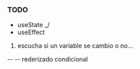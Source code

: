 ###    TODO
- useState _/
- useEffect
1. escucha si un variable se cambio o no...

-- 
-- rederizado condicional